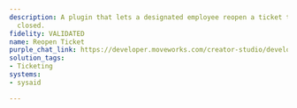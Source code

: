 ```yaml
---
description: A plugin that lets a designated employee reopen a ticket that was previously
  closed.
fidelity: VALIDATED
name: Reopen Ticket
purple_chat_link: https://developer.moveworks.com/creator-studio/developer-tools/purple-chat/?conversation=%7B%22startTimestamp%22%3A%2211%3A43+AM%22%2C%22messages%22%3A%5B%7B%22role%22%3A%22user%22%2C%22parts%22%3A%5B%7B%22richText%22%3A%22I+need+to+reopen+the+ticket+about+the+server+upgrade.%22%7D%5D%7D%2C%7B%22role%22%3A%22assistant%22%2C%22parts%22%3A%5B%7B%22reasoningSteps%22%3A%5B%7B%22status%22%3A%22success%22%2C%22richText%22%3A%22%3Cp%3EWorking+on%3A+%5C%22Reopen+the+ticket+about+the+server+upgrade%5C%22%3C%2Fp%3E%22%7D%2C%7B%22richText%22%3A%22%3Cp%3EPreparing+to+%3Cstrong%3Ereopen+ticket%3C%2Fstrong%3E+%5C%22server+upgrade%5C%22%3C%2Fp%3E%22%2C%22status%22%3A%22success%22%7D%5D%7D%2C%7B%22richText%22%3A%22%3Cp%3ETo+proceed+with+reopening+the+ticket+about+the+%3Cstrong%3Eserver+upgrade%3C%2Fstrong%3E%2C+I+need+your+confirmation+on+the+following+details%3A%3C%2Fp%3E%5Cn%3Cp%3E-+%3Cstrong%3ETicket+Description%3C%2Fstrong%3E%3A+%5C%22I%27m+running+into+a+strange+issue+with+a+server+upgrade.%5C%22%3Cbr%3E%5Cn-+%3Cstrong%3EComment%3C%2Fstrong%3E%3A+%5C%22I+need+to+reopen+the+ticket+about+the+server+upgrade.%5C%22%3Cbr%3E%5Cn%3Cbr%3E%5Cn%3Cstrong%3EPlease+confirm+if+these+details+are+correct+so+I+can+proceed+with+reopening+the+ticket.%3C%2Fstrong%3E%3C%2Fp%3E%22%7D%2C%7B%22buttons%22%3A%5B%7B%22buttonText%22%3A%22Yes%22%7D%2C%7B%22buttonText%22%3A%22Edit+Request%22%7D%2C%7B%22buttonText%22%3A%22No%22%7D%5D%7D%2C%7B%22citations%22%3A%5B%7B%22connectorName%22%3A%22servicenow%22%2C%22citationTitle%22%3A%22INC00134256%22%7D%5D%7D%5D%7D%2C%7B%22role%22%3A%22assistant%22%2C%22parts%22%3A%5B%7B%22reasoningSteps%22%3A%5B%7B%22richText%22%3A%22%3Cp%3E%26nbsp%3BPreparing+to+%3Cstrong%3Ereopen+ticket%3C%2Fstrong%3E+%5C%22INC00134256%5C%22%3C%2Fp%3E%22%2C%22status%22%3A%22success%22%7D%5D%7D%2C%7B%22richText%22%3A%22%3Cp%3EReopening+your+ticket+about+the+%3Cstrong%3ESQL+database%3C%2Fstrong%3E...+The+process+is+still+ongoing%2C+and+the+status+is+currently+%3Cstrong%3EPENDING%3C%2Fstrong%3E.%3C%2Fp%3E%5Cn%3Cp%3E%3Cbr%3E%3C%2Fp%3E%5Cn%3Cp%3EIf+you+need+any+further+assistance+or+have+additional+requests%2C+feel+free+to+let+me+know%21%3C%2Fp%3E%22%7D%2C%7B%22citations%22%3A%5B%7B%22connectorName%22%3A%22servicenow%22%2C%22citationTitle%22%3A%22INC00134256%22%7D%5D%7D%5D%7D%5D%7D
solution_tags:
- Ticketing
systems:
- sysaid

---
```

